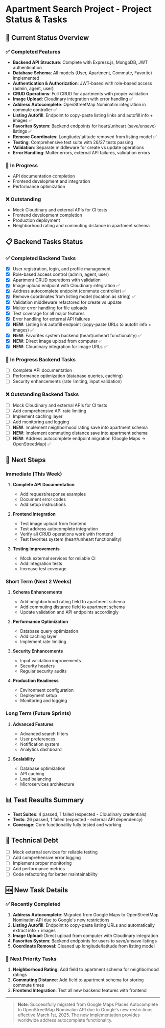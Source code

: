 # Apartment Search Project - Project Status & Tasks

## 🎯 Current Status Overview

### ✅ **Completed Features**
- **Backend API Structure**: Complete with Express.js, MongoDB, JWT authentication
- **Database Schema**: All models (User, Apartment, Commute, Favorite) implemented
- **Authentication & Authorization**: JWT-based with role-based access (admin, agent, user)
- **CRUD Operations**: Full CRUD for apartments with proper validation
- **Image Upload**: Cloudinary integration with error handling ✅
- **Address Autocomplete**: OpenStreetMap Nominatim integration in commute controller ✅
- **Listing Autofill**: Endpoint to copy-paste listing links and autofill info + images ✅
- **Favorites System**: Backend endpoints for heart/unheart (save/unsave) listings ✅
- **Remove Coordinates**: Longitude/latitude removed from listing model ✅
- **Testing**: Comprehensive test suite with 26/27 tests passing
- **Validation**: Separate middleware for create vs update operations
- **Error Handling**: Multer errors, external API failures, validation errors

### 🔄 **In Progress**
- API documentation completion
- Frontend development and integration
- Performance optimization

### ❌ **Outstanding**
- Mock Cloudinary and external APIs for CI tests
- Frontend development completion
- Production deployment
- Neighborhood rating and commuting distance in apartment schema

## 📋 Backend Tasks Status

### ✅ **Completed Backend Tasks**
- [x] User registration, login, and profile management
- [x] Role-based access control (admin, agent, user)
- [x] Apartment CRUD operations with validation
- [x] Image upload endpoint with Cloudinary integration ✅
- [x] Address autocomplete endpoint (commute controller) ✅
- [x] Remove coordinates from listing model (location as string) ✅
- [x] Validation middleware refactored for create vs update
- [x] Multer error handling for file uploads
- [x] Test coverage for all major features
- [x] Error handling for external API failures
- [x] **NEW**: Listing link autofill endpoint (copy-paste URLs to autofill info + images) ✅
- [x] **NEW**: Favorites system backend (heart/unheart functionality) ✅
- [x] **NEW**: Direct image upload from computer ✅
- [x] **NEW**: Cloudinary integration for image URLs ✅

### 🔄 **In Progress Backend Tasks**
- [ ] Complete API documentation
- [ ] Performance optimization (database queries, caching)
- [ ] Security enhancements (rate limiting, input validation)

### ❌ **Outstanding Backend Tasks**
- [ ] Mock Cloudinary and external APIs for CI tests
- [ ] Add comprehensive API rate limiting
- [ ] Implement caching layer
- [ ] Add monitoring and logging
- [ ] **NEW**: Implement neighborhood rating save into apartment schema
- [ ] **NEW**: Implement commuting distance save into apartment schema
- [ ] **NEW**: Address autocomplete endpoint migration (Google Maps → OpenStreetMap) ✅

## 🚀 Next Steps

### Immediate (This Week)
1. **Complete API Documentation**
   - Add request/response examples
   - Document error codes
   - Add setup instructions

2. **Frontend Integration**
   - Test image upload from frontend
   - Test address autocomplete integration
   - Verify all CRUD operations work with frontend
   - Test favorites system (heart/unheart functionality)

3. **Testing Improvements**
   - Mock external services for reliable CI
   - Add integration tests
   - Increase test coverage

### Short Term (Next 2 Weeks)
1. **Schema Enhancements**
   - Add neighborhood rating field to apartment schema
   - Add commuting distance field to apartment schema
   - Update validation and API endpoints accordingly

2. **Performance Optimization**
   - Database query optimization
   - Add caching layer
   - Implement rate limiting

3. **Security Enhancements**
   - Input validation improvements
   - Security headers
   - Regular security audits

4. **Production Readiness**
   - Environment configuration
   - Deployment setup
   - Monitoring and logging

### Long Term (Future Sprints)
1. **Advanced Features**
   - Advanced search filters
   - User preferences
   - Notification system
   - Analytics dashboard

2. **Scalability**
   - Database optimization
   - API caching
   - Load balancing
   - Microservices architecture

## 📊 Test Results Summary
- **Test Suites**: 4 passed, 1 failed (expected - Cloudinary credentials)
- **Tests**: 26 passed, 1 failed (expected - external API dependency)
- **Coverage**: Core functionality fully tested and working

## 🔧 Technical Debt
- [ ] Mock external services for reliable testing
- [ ] Add comprehensive error logging
- [ ] Implement proper monitoring
- [ ] Add performance metrics
- [ ] Code refactoring for better maintainability

## 🆕 **New Task Details**

### ✅ **Recently Completed**
1. **Address Autocomplete**: Migrated from Google Maps to OpenStreetMap Nominatim API due to Google's new restrictions
2. **Listing Autofill**: Endpoint to copy-paste listing URLs and automatically extract info + images
3. **Image Upload**: Direct upload from computer with Cloudinary integration
4. **Favorites System**: Backend endpoints for users to save/unsave listings
5. **Coordinate Removal**: Cleaned up longitude/latitude from listing model

### 🔄 **Next Priority Tasks**
1. **Neighborhood Rating**: Add field to apartment schema for neighborhood ratings
2. **Commuting Distance**: Add field to apartment schema for storing commute times
3. **Frontend Integration**: Test all new backend features with frontend

---

> **Note**: Successfully migrated from Google Maps Places Autocomplete to OpenStreetMap Nominatim API due to Google's new restrictions effective March 1st, 2025. The new implementation provides worldwide address autocomplete functionality. 